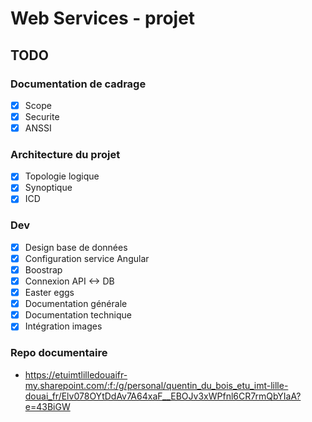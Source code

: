 # Web Services - projet

## TODO

### Documentation de cadrage

- [x] Scope
- [x] Securite
- [x] ANSSI

### Architecture du projet

- [x] Topologie logique
- [x] Synoptique
- [x] ICD

### Dev

- [x] Design base de données
- [x] Configuration service Angular
- [x] Boostrap
- [x] Connexion API <-> DB
- [x] Easter eggs
- [x] Documentation générale
- [x] Documentation technique
- [x] Intégration images

### Repo documentaire

- https://etuimtlilledouaifr-my.sharepoint.com/:f:/g/personal/quentin_du_bois_etu_imt-lille-douai_fr/Elv078OYtDdAv7A64xaF__EBOJv3xWPfnl6CR7rmQbYIaA?e=43BiGW
